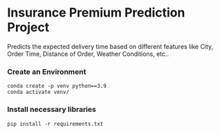 # Insurance Premium Prediction Project

Predicts the expected delivery time based on different features like City, Order Time, Distance of Order, Weather Conditions, etc..

### Create an Environment

```
conda create -p venv python==3.9
conda activate venv/
```

### Install necessary libraries

```
pip install -r requirements.txt
```
